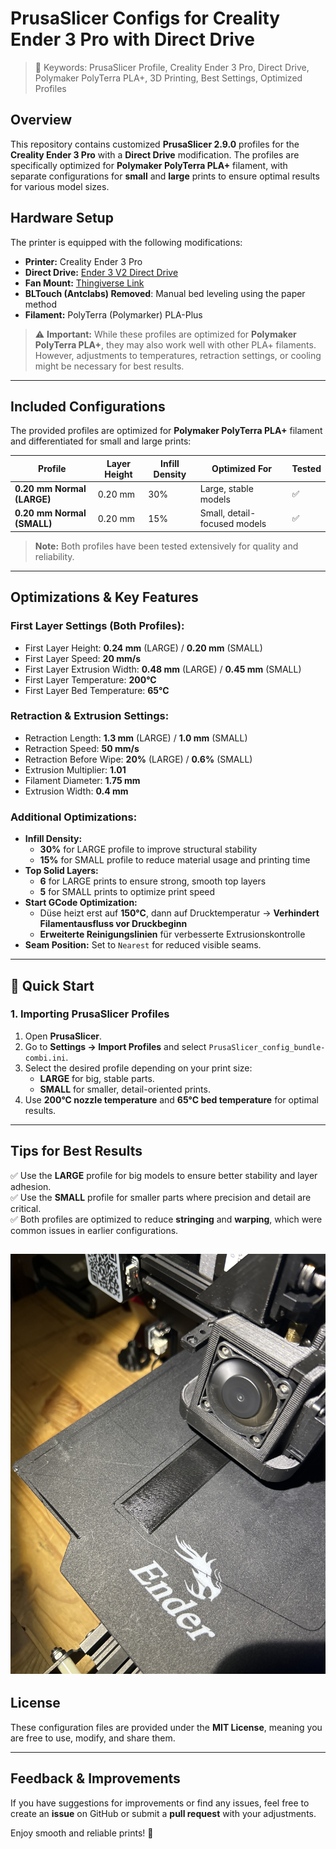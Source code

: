 # PrusaSlicer Configs for Creality Ender 3 Pro with Direct Drive
> 🔎 Keywords: PrusaSlicer Profile, Creality Ender 3 Pro, Direct Drive, Polymaker PolyTerra PLA+, 3D Printing, Best Settings, Optimized Profiles

## Overview

This repository contains customized **PrusaSlicer 2.9.0** profiles for the **Creality Ender 3 Pro** with a **Direct Drive** modification. The profiles are specifically optimized for **Polymaker PolyTerra PLA+** filament, with separate configurations for **small** and **large** prints to ensure optimal results for various model sizes.

## Hardware Setup

The printer is equipped with the following modifications:

- **Printer:** Creality Ender 3 Pro
- **Direct Drive:** [Ender 3 V2 Direct Drive](https://www.thingiverse.com/thing:4555065)
- **Fan Mount:** [Thingiverse Link](https://www.thingiverse.com/thing:4369859)
- **BLTouch (Antclabs) Removed**: Manual bed leveling using the paper method
- **Filament:** PolyTerra (Polymarker) PLA-Plus

> ⚠️ **Important:** While these profiles are optimized for **Polymaker PolyTerra PLA+**, they may also work well with other PLA+ filaments. However, adjustments to temperatures, retraction settings, or cooling might be necessary for best results.

---

## Included Configurations

The provided profiles are optimized for **Polymaker PolyTerra PLA+** filament and differentiated for small and large prints:

| Profile               | Layer Height | Infill Density | Optimized For | Tested |
| --------------------- | ------------ | --------------- | --------------- | ------ |
| **0.20 mm Normal (LARGE)** | 0.20 mm      | 30%             | Large, stable models | ✅ |
| **0.20 mm Normal (SMALL)** | 0.20 mm      | 15%             | Small, detail-focused models | ✅ |

> **Note:** Both profiles have been tested extensively for quality and reliability.

---

## Optimizations & Key Features

### **First Layer Settings (Both Profiles):**
- First Layer Height: **0.24 mm** (LARGE) / **0.20 mm** (SMALL)
- First Layer Speed: **20 mm/s**
- First Layer Extrusion Width: **0.48 mm** (LARGE) / **0.45 mm** (SMALL)
- First Layer Temperature: **200°C**
- First Layer Bed Temperature: **65°C**

### **Retraction & Extrusion Settings:**
- Retraction Length: **1.3 mm** (LARGE) / **1.0 mm** (SMALL)
- Retraction Speed: **50 mm/s**
- Retraction Before Wipe: **20%** (LARGE) / **0.6%** (SMALL)
- Extrusion Multiplier: **1.01**
- Filament Diameter: **1.75 mm**
- Extrusion Width: **0.4 mm**

### **Additional Optimizations:**
- **Infill Density:**  
  - **30%** for LARGE profile to improve structural stability  
  - **15%** for SMALL profile to reduce material usage and printing time
- **Top Solid Layers:**  
  - **6** for LARGE prints to ensure strong, smooth top layers  
  - **5** for SMALL prints to optimize print speed
- **Start GCode Optimization:**  
  - Düse heizt erst auf **150°C**, dann auf Drucktemperatur → **Verhindert Filamentausfluss vor Druckbeginn**
  - **Erweiterte Reinigungslinien** für verbesserte Extrusionskontrolle
- **Seam Position:** Set to `Nearest` for reduced visible seams.

---

## 🚀 Quick Start

### 1. Importing PrusaSlicer Profiles
1. Open **PrusaSlicer**.
2. Go to **Settings → Import Profiles** and select `PrusaSlicer_config_bundle-combi.ini`.
3. Select the desired profile depending on your print size:
   - **LARGE** for big, stable parts.
   - **SMALL** for smaller, detail-oriented prints.
4. Use **200°C nozzle temperature** and **65°C bed temperature** for optimal results.

---

## Tips for Best Results
✅ Use the **LARGE** profile for big models to ensure better stability and layer adhesion.  
✅ Use the **SMALL** profile for smaller parts where precision and detail are critical.  
✅ Both profiles are optimized to reduce **stringing** and **warping**, which were common issues in earlier configurations.  

![Preview | width=400](Preview.JPEG)
---

## License

These configuration files are provided under the **MIT License**, meaning you are free to use, modify, and share them.

---

## Feedback & Improvements

If you have suggestions for improvements or find any issues, feel free to create an **issue** on GitHub or submit a **pull request** with your adjustments.

Enjoy smooth and reliable prints! 🚀
